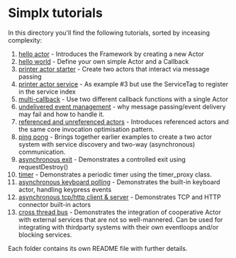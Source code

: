 # Simplx tutorials

In this directory you'll find the following tutorials, sorted by inceasing complexity:

1. [hello actor](./01_hello_actor/README.md) - Introduces the Framework by creating a new Actor
2. [hello world](./02_hello_world/README.md) - Define your own simple Actor and a Callback
3. [printer actor starter](./03_printer_actor_starter/README.md) - Create two actors that interact via message passing
4. [printer actor service](./04_printer_actor_service/README.md) - As example #3 but use the ServiceTag to register in the service index
5. [multi-callback](./05_multi_callback/README.md) - Use two different callback functions with a single Actor
6. [undelivered event management](./06_undelivered_event_management/README.md) - why message passing/event delivery may fail and how to handle it.
7. [referenced and unreferenced actors](./07_referenced_unreferenced_actor/README.md) - Introduces referenced actors and the same core invocation optimisation pattern. 
8. [ping pong](./08_pingpong/README.md) - Brings together earlier examples to create a two actor system with service discovery and two-way (asynchronous) communication. 
9. [asynchronous exit](./09_sync_exit/README.md) - Demonstrates a controlled exit using requestDestroy()
10. [timer](./10_timer/README.md) - Demonstrates a periodic timer using the timer_proxy class.
11. [asynchronous keyboard polling](./11_keyboard/README.md) - Demonstrates the built-in keyboard actor, handling keypress events
12. [asynchronous tcp/http client & server](./12_connector/README.md) - Demonstrates TCP and HTTP connector built-in actors
13. [cross thread bus](./13_cross_thread_bus/README.md) - Demonstrates the integration of cooperative Actor with external services that are not so well-mannered. Can be used for integrating with thirdparty systems with their own eventloops and/or blocking services.

Each folder contains its own README file with further details.
